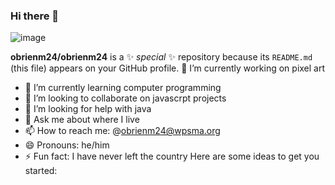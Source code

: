### Hi there 👋
![image](https://user-images.githubusercontent.com/129077795/228318255-872daafe-77b3-44b3-b2c2-ce2e94107e3d.png)

<!--- 🔭 I’m currently working on pixel art
- 🌱 I’m currently learning computer programming
- 👯 I’m looking to collaborate on javascrpt projects
- 🤔 I’m looking for help with java 
- 💬 Ask me about where I live
- 📫 How to reach me: @obrienm24@wpsma.org
- 😄 Pronouns: he/him
- ⚡ Fun fact: I have never left the country 
-->

**obrienm24/obrienm24** is a ✨ _special_ ✨ repository because its `README.md` (this file) appears on your GitHub profile.
 🔭 I’m currently working on pixel art
- 🌱 I’m currently learning computer programming
- 👯 I’m looking to collaborate on javascrpt projects
- 🤔 I’m looking for help with java 
- 💬 Ask me about where I live
- 📫 How to reach me: @obrienm24@wpsma.org
- 😄 Pronouns: he/him
- ⚡ Fun fact: I have never left the country 
Here are some ideas to get you started:

